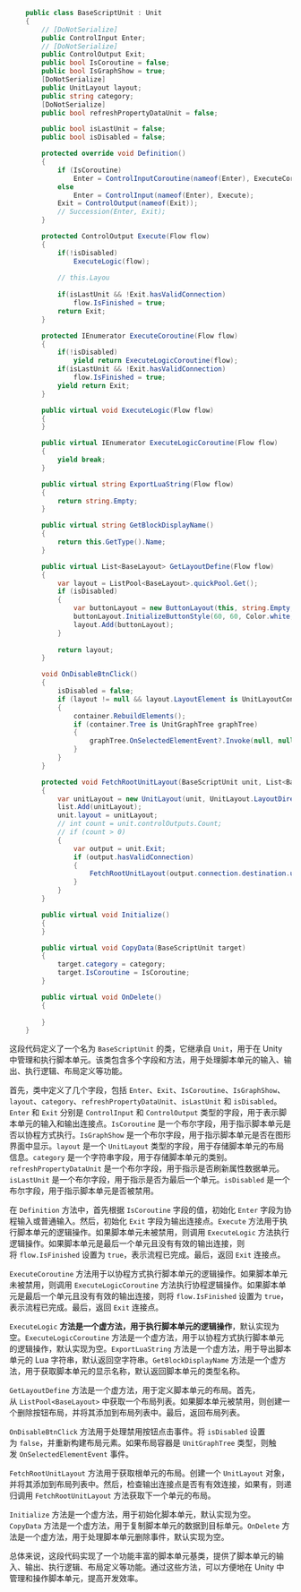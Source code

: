 
```c#
    public class BaseScriptUnit : Unit
    {
        // [DoNotSerialize]
        public ControlInput Enter;
        // [DoNotSerialize]
        public ControlOutput Exit;
        public bool IsCoroutine = false;
        public bool IsGraphShow = true;
        [DoNotSerialize]
        public UnitLayout layout;
        public string category;
        [DoNotSerialize]
        public bool refreshPropertyDataUnit = false;

        public bool isLastUnit = false;
        public bool isDisabled = false;

        protected override void Definition()
        {
            if (IsCoroutine)
                Enter = ControlInputCoroutine(nameof(Enter), ExecuteCoroutine);
            else
                Enter = ControlInput(nameof(Enter), Execute);
            Exit = ControlOutput(nameof(Exit));
            // Succession(Enter, Exit);
        }

        protected ControlOutput Execute(Flow flow)
        {
            if(!isDisabled)
                ExecuteLogic(flow);
            
            // this.Layou
            
            if(isLastUnit && !Exit.hasValidConnection)
                flow.IsFinished = true;
            return Exit;
        }

        protected IEnumerator ExecuteCoroutine(Flow flow)
        {
            if(!isDisabled)
                yield return ExecuteLogicCoroutine(flow);
            if(isLastUnit && !Exit.hasValidConnection)
                flow.IsFinished = true;
            yield return Exit;
        }

        public virtual void ExecuteLogic(Flow flow)
        {
        }

        public virtual IEnumerator ExecuteLogicCoroutine(Flow flow)
        {
            yield break;
        }

        public virtual string ExportLuaString(Flow flow)
        {
            return string.Empty;
        }

        public virtual string GetBlockDisplayName()
        {
            return this.GetType().Name;
        }

        public virtual List<BaseLayout> GetLayoutDefine(Flow flow)
        {
            var layout = ListPool<BaseLayout>.quickPool.Get();
            if (isDisabled)
            {
                var buttonLayout = new ButtonLayout(this, string.Empty, OnDisableBtnClick);
                buttonLayout.InitializeButtonStyle(60, 60, Color.white, "", "sprites/common/button/common_btn_delete.unity3d",false);   
                layout.Add(buttonLayout);
            }
            
            return layout;
        }

        void OnDisableBtnClick()
        {
            isDisabled = false;
            if (layout != null && layout.LayoutElement is UnitLayoutContainer container)
            {
                container.RebuildElements();
                if (container.Tree is UnitGraphTree graphTree)
                {
                    graphTree.OnSelectedElementEvent?.Invoke(null, null);
                }
            }
        }

        protected void FetchRootUnitLayout(BaseScriptUnit unit, List<BaseLayout> list)
        {
            var unitLayout = new UnitLayout(unit, UnitLayout.LayoutDirection.Vertical, null, unit.Exit);
            list.Add(unitLayout);
            unit.layout = unitLayout;
            // int count = unit.controlOutputs.Count;
            // if (count > 0)
            {
                var output = unit.Exit;
                if (output.hasValidConnection)
                {
                    FetchRootUnitLayout(output.connection.destination.unit as BaseScriptUnit, list);
                }
            }
        }

        public virtual void Initialize()
        {
        }

        public virtual void CopyData(BaseScriptUnit target)
        {
            target.category = category;
            target.IsCoroutine = IsCoroutine;
        }

        public virtual void OnDelete()
        {
            
        }
    }
```


这段代码定义了一个名为 `BaseScriptUnit` 的类，它继承自 `Unit`，用于在 Unity 中管理和执行脚本单元。该类包含多个字段和方法，用于处理脚本单元的输入、输出、执行逻辑、布局定义等功能。

首先，类中定义了几个字段，包括 `Enter`、`Exit`、`IsCoroutine`、`IsGraphShow`、`layout`、`category`、`refreshPropertyDataUnit`、`isLastUnit` 和 `isDisabled`。`Enter` 和 `Exit` 分别是 `ControlInput` 和 `ControlOutput` 类型的字段，用于表示脚本单元的输入和输出连接点。`IsCoroutine` 是一个布尔字段，用于指示脚本单元是否以协程方式执行。`IsGraphShow` 是一个布尔字段，用于指示脚本单元是否在图形界面中显示。`layout` 是一个 `UnitLayout` 类型的字段，用于存储脚本单元的布局信息。`category` 是一个字符串字段，用于存储脚本单元的类别。`refreshPropertyDataUnit` 是一个布尔字段，用于指示是否刷新属性数据单元。`isLastUnit` 是一个布尔字段，用于指示是否为最后一个单元。`isDisabled` 是一个布尔字段，用于指示脚本单元是否被禁用。

在 `Definition` 方法中，首先根据 `IsCoroutine` 字段的值，初始化 `Enter` 字段为协程输入或普通输入。然后，初始化 `Exit` 字段为输出连接点。`Execute` 方法用于执行脚本单元的逻辑操作。如果脚本单元未被禁用，则调用 `ExecuteLogic` 方法执行逻辑操作。如果脚本单元是最后一个单元且没有有效的输出连接，则将 `flow.IsFinished` 设置为 `true`，表示流程已完成。最后，返回 `Exit` 连接点。

`ExecuteCoroutine` 方法用于以协程方式执行脚本单元的逻辑操作。如果脚本单元未被禁用，则调用 `ExecuteLogicCoroutine` 方法执行协程逻辑操作。如果脚本单元是最后一个单元且没有有效的输出连接，则将 `flow.IsFinished` 设置为 `true`，表示流程已完成。最后，返回 `Exit` 连接点。

`ExecuteLogic` **方法是一个虚方法，用于执行脚本单元的逻辑操作**，默认实现为空。`ExecuteLogicCoroutine` 方法是一个虚方法，用于以协程方式执行脚本单元的逻辑操作，默认实现为空。`ExportLuaString` 方法是一个虚方法，用于导出脚本单元的 Lua 字符串，默认返回空字符串。`GetBlockDisplayName` 方法是一个虚方法，用于获取脚本单元的显示名称，默认返回脚本单元的类型名称。

`GetLayoutDefine` 方法是一个虚方法，用于定义脚本单元的布局。首先，从 `ListPool<BaseLayout>` 中获取一个布局列表。如果脚本单元被禁用，则创建一个删除按钮布局，并将其添加到布局列表中。最后，返回布局列表。

`OnDisableBtnClick` 方法用于处理禁用按钮点击事件。将 `isDisabled` 设置为 `false`，并重新构建布局元素。如果布局容器是 `UnitGraphTree` 类型，则触发 `OnSelectedElementEvent` 事件。

`FetchRootUnitLayout` 方法用于获取根单元的布局。创建一个 `UnitLayout` 对象，并将其添加到布局列表中。然后，检查输出连接点是否有有效连接，如果有，则递归调用 `FetchRootUnitLayout` 方法获取下一个单元的布局。

`Initialize` 方法是一个虚方法，用于初始化脚本单元，默认实现为空。`CopyData` 方法是一个虚方法，用于复制脚本单元的数据到目标单元。`OnDelete` 方法是一个虚方法，用于处理脚本单元删除事件，默认实现为空。

总体来说，这段代码实现了一个功能丰富的脚本单元基类，提供了脚本单元的输入、输出、执行逻辑、布局定义等功能。通过这些方法，可以方便地在 Unity 中管理和操作脚本单元，提高开发效率。